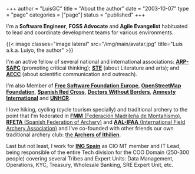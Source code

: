 +++
author = "LuisGC"
title = "About the author"
date = "2003-10-07"
type = "page"
categories = ["page"]
status = "published"
+++

I'm a **Software Engineer**, **FOSS Advocate** and **Agile Evangelist** habituated to lead and coordinate development teams for various environments.

{{< image classes="image lateral" src="/img/main/avatar.jpg" title="Luis a.k.a. Luiyo, the author" >}}

I'm an active fellow of several national and international associations: [**ARP-SAPC**](https://www.escepticos.es/) (promoting critical thinking); [**STE**](http://sociedadtolkien.org/) (about Literature and arts); and [**AECC**](https://www.aecomunicacioncientifica.org/) (about scientific communication and outreach).

I'm also Member of [**Free Software Foundation Europe**](https://fsfe.org/), [**OpenStreetMap Foundation**](https://osmfoundation.org/), [**Spanish Red Cross**](https://www.cruzroja.es/), [**Doctors Without Borders**](https://www.msf.es/), [**Amnesty International**](https://www.amnesty.org/es/) and [**UNHCR**](http://www.acnur.org/).

I love hiking, cycling (cycle tourism specially) and traditional archery to the point that I'm federated in [**FMM** (Federación Madrileña de Montañismo)](https://www.fmm.es/), [**RFETA** (Spanish Federation of Archery)](https://www.federarco.es/) and [**AAL-IFAA** (International Field Archery Association)](https://ifaa-spain.es/) and I've co-founded with other friends our own traditional archery club: [the **Archers of Ithilien**](http://ithilien.es/).

Last but not least, I work for [**ING Spain**](https://www.ing.es) as CIO MT member and IT Lead, being responsible of the entire Tech division for the COO Domain (250-300 people) covering several Tribes and Expert Units: Data Management, Operations, KYC, Treasury, Wholesale Banking, SRE Expert Unit, etc.